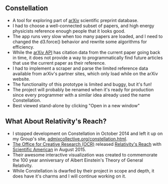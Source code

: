## Constellation
* A tool for exploring part of [arXiv](http://arxiv.org) scientific preprint database.
* I had to choose a well-connected subset of papers, and high energy physicists reference enough people that it looks good.
* The app runs very slow when too many papers are loaded, and I need to changed the d3.force() behavior and rewrite some algorithms for efficiency.
* While the [arXiv API](http://arxiv.org/help/api/index) has citation data from the current paper going back in time, it does not provide a way to programmatically find future articles that use the current paper as their reference.
* I had to implement a scraper and parse the limited reference data available from arXiv's partner sites, which only load while on the arXiv website.
* The functionality of this prototype is limited and buggy, but it's fun!
* The project will probably be renamed when it's ready for production since every programmer with a similar idea already used the name Constellation.
* Best viewed stand-alone by clicking "Open in a new window"

## What About Relativity's Reach?
* I stopped development on Constellation in October 2014 and left it up on my Group's site, [admixcollective.org/constellation.html](http://admixcollective.org/constellation.html).
* [The Office for Creative Research (OCR)](http://o-c-r.org/) released [Relativity's Reach](http://www.scientificamerican.com/sciam/assets/media/multimedia/0815-relativity/index.html) with [Scientific American](http://www.scientificamerican.com/article/relativity-infographic/) in August 2015.
* Their awesome interactive visualization was created to commemorate the 100 year anniversary of Albert Einstein's Theory of General Relativity.
* While Constellation is dwarfed by their project in scope and depth, it does have it's charms and I will continue working on it.